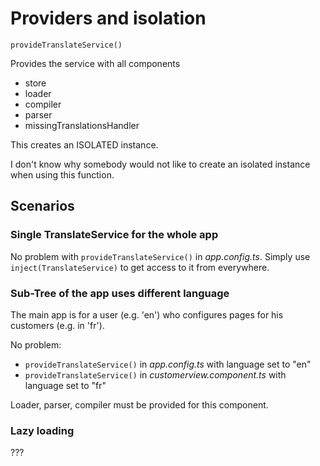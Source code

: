 # Providers and isolation

```
provideTranslateService()
```

Provides the service with all components

- store
- loader
- compiler
- parser
- missingTranslationsHandler

This creates an ISOLATED instance.

I don't know why somebody would not like to create an isolated instance when using
this function.

## Scenarios

### Single TranslateService for the whole app

No problem with `provideTranslateService()` in _app.config.ts_.
Simply use `inject(TranslateService)` to get access to it from everywhere.

### Sub-Tree of the app uses different language

The main app is for a user (e.g. 'en') who configures pages for his customers (e.g. in 'fr').

No problem:

- `provideTranslateService()` in _app.config.ts_ with language set to "en"
- `provideTranslateService()` in _customerview.component.ts_ with language set to "fr"

Loader, parser, compiler must be provided for this component.

### Lazy loading

???
